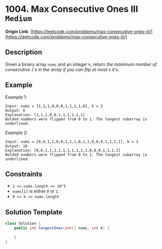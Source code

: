 # 1004. Max Consecutive Ones III `Medium`

**Origin Link**: [https://leetcode.com/problems/max-consecutive-ones-iii/](https://leetcode.com/problems/max-consecutive-ones-iii/)

## Description

Given a binary array `nums` and an integer `k`, return *the maximum number of consecutive `1`'s in the array if you can flip at most* `k` `0`'s.

## Example

Example 1:

    Input: nums = [1,1,1,0,0,0,1,1,1,1,0], k = 2
    Output: 6
    Explanation: [1,1,1,0,0,1,1,1,1,1,1]
    Bolded numbers were flipped from 0 to 1. The longest subarray is underlined.

Example 2:

    Input: nums = [0,0,1,1,0,0,1,1,1,0,1,1,0,0,0,1,1,1,1], k = 3
    Output: 10
    Explanation: [0,0,1,1,1,1,1,1,1,1,1,1,0,0,0,1,1,1,1]
    Bolded numbers were flipped from 0 to 1. The longest subarray is underlined.


## Constraints

- `1 <= nums.length <= 10^5`
- `nums[i]` is either `0` or `1`.
- `0 <= k <= nums.length`

## Solution Template

```java
class Solution {
    public int longestOnes(int[] nums, int k) {
        
    }
}
```
